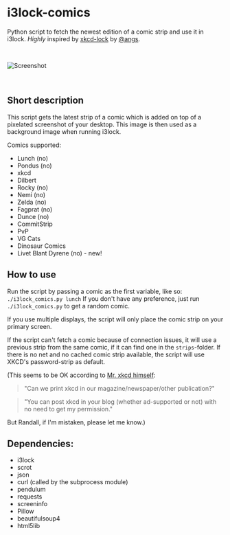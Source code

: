 # i3lock-comics
Python script to fetch the newest edition of a comic strip and use it in i3lock. *Highly* inspired by [xkcd-lock](https://github.com/angs/xkcd-lock) by [@angs](https://github.com/angs).

&nbsp;

![Screenshot](https://cloud.githubusercontent.com/assets/265139/21699961/50057f3a-d39e-11e6-9825-b7f561e9cc14.png)

&nbsp;

## Short description

This script gets the latest strip of a comic which is added on top of a pixelated screenshot of your desktop. This image is then used as a background image when running i3lock.

Comics supported:

- Lunch (no)
- Pondus (no)
- xkcd
- Dilbert
- Rocky (no)
- Nemi (no)
- Zelda (no)
- Fagprat (no)
- Dunce (no)
- CommitStrip
- PvP
- VG Cats
- Dinosaur Comics
- Livet Blant Dyrene (no) - new!

## How to use

Run the script by passing a comic as the first variable, like so: `./i3lock_comics.py lunch`
If you don't have any preference, just run `./i3lock_comics.py` to get a random comic.

If you use multiple displays, the script will only place the comic strip on your primary screen.

If the script can't fetch a comic because of connection issues, it will use a previous strip from the same comic, if it can find one in the `strips`-folder.
If there is no net and no cached comic strip available, the script will use XKCD's password-strip as default.

(This seems to be OK according to [Mr. xkcd himself](https://xkcd.com/about):
>"Can we print xkcd in our magazine/newspaper/other publication?"

>"You can post xkcd in your blog (whether ad-supported or not) with no need to get my permission."

But Randall, if I'm mistaken, please let me know.)



## Dependencies:
- i3lock
- scrot
- json
- curl (called by the subprocess module)
- pendulum
- requests
- screeninfo
- Pillow
- beautifulsoup4
- html5lib
